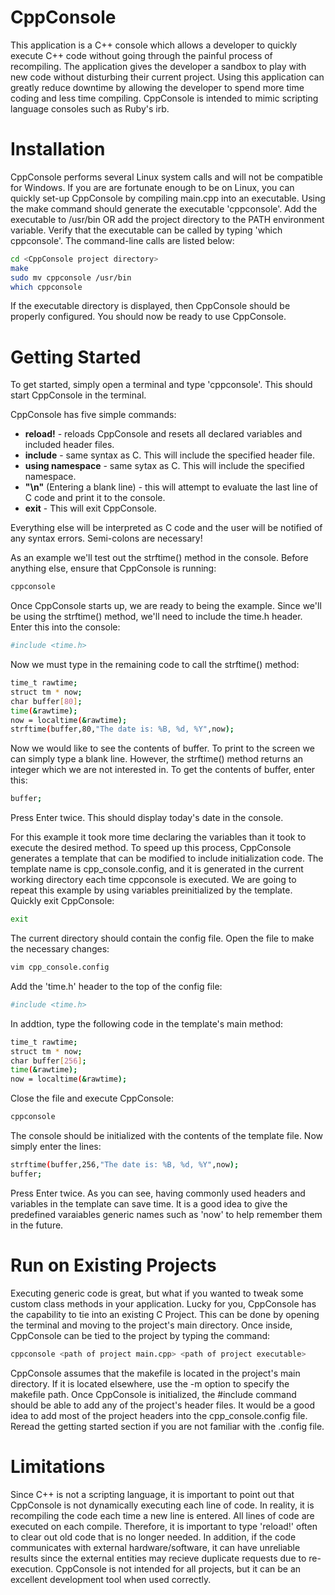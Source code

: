 CppConsole
==========

This application is a C++ console which allows a developer to quickly execute C++ code without going through the painful process of recompiling.  The application gives the developer a sandbox to play with new code without disturbing their current project.  Using this application can greatly reduce downtime by allowing the developer to spend more time coding and less time compiling.  CppConsole is intended to mimic scripting language consoles such as Ruby's irb.   

Installation
============

CppConsole performs several Linux system calls and will not be compatible for Windows.  If you are are fortunate enough to be on Linux, you can quickly set-up CppConsole by compiling main.cpp into an executable.  Using the make command should generate the executable 'cppconsole'.  Add the executable to /usr/bin OR add the project directory to the PATH environment variable.  Verify that the executable can be called by typing 'which cppconsole'.  The command-line calls are listed below:

```bash
cd <CppConsole project directory>
make
sudo mv cppconsole /usr/bin
which cppconsole
```

If the executable directory is displayed, then CppConsole should be properly configured.  You should now be ready to use CppConsole.

Getting Started
===============

To get started, simply open a terminal and type 'cppconsole'.  This should start CppConsole in the terminal.

CppConsole has five simple commands:
- **reload!** - reloads CppConsole and resets all declared variables and included header files.
- **include** - same syntax as C.  This will include the specified header file.
- **using namespace** - same sytax as C.  This will include the specified namespace.
- **"\n"** (Entering a blank line) - this will attempt to evaluate the last line of C code and print it to the console.
- **exit** - This will exit CppConsole.
 
Everything else will be interpreted as C code and the user will be notified of any syntax errors.  Semi-colons are necessary!

As an example we'll test out the strftime() method in the console.  Before anything else, ensure that CppConsole is running:

```bash
cppconsole
```

Once CppConsole starts up, we are ready to being the example.  Since we'll be using the strftime() method, we'll need to include the time.h header.  Enter this into the console:

```bash
#include <time.h>
```

Now we must type in the remaining code to call the strftime() method:

```bash
time_t rawtime;
struct tm * now;
char buffer[80];
time(&rawtime);
now = localtime(&rawtime);
strftime(buffer,80,"The date is: %B, %d, %Y",now);
```

Now we would like to see the contents of buffer.  To print to the screen we can simply type a blank line.  However, the strftime() method returns an integer which we are not interested in.  To get the contents of buffer, enter this:

```bash
buffer;
```

Press Enter twice.  This should display today's date in the console.

For this example it took more time declaring the variables than it took to execute the desired method.  To speed up this process, CppConsole generates a template that can be modified to include initialization code.  The template name is cpp_console.config, and it is generated in the current working directory each time cppconsole is executed.  We are going to repeat this example by using variables preinitialized by the template.  Quickly exit CppConsole:

```bash
exit
```

The current directory should contain the config file.  Open the file to make the necessary changes:

```bash
vim cpp_console.config
```

Add the 'time.h' header to the top of the config file:

```bash
#include <time.h>
```

In addtion, type the following code in the template's main method:

```bash
time_t rawtime;
struct tm * now;
char buffer[256];
time(&rawtime);
now = localtime(&rawtime);
```

Close the file and execute CppConsole:

```bash
cppconsole
```

The console should be initialized with the contents of the template file.  Now simply enter the lines:

```bash
strftime(buffer,256,"The date is: %B, %d, %Y",now);
buffer;
```

Press Enter twice.  As you can see, having commonly used headers and variables in the template can save time.  It is a good idea to give the predefined varaiables generic names such as 'now' to help remember them in the future.

Run on Existing Projects
========================

Executing generic code is great, but what if you wanted to tweak some custom class methods in your application.  Lucky for you, CppConsole has the capability to tie into an existing C Project.  This can be done by opening the terminal and moving to the project's main directory.  Once inside, CppConsole can be tied to the project by typing the command:

```bash
cppconsole <path of project main.cpp> <path of project executable>
```

CppConsole assumes that the makefile is located in the project's main directory.  If it is located elsewhere, use the -m option to specify the makefile path. Once CppConsole is initialized, the #include command should be able to add any of the project's header files.  It would be a good idea to add most of the project headers into the cpp_console.config file.  Reread the getting started section if you are not familiar with the .config file.  

Limitations
===========
Since C++ is not a scripting language, it is important to point out that CppConsole is not dynamically executing each line of code.  In reality, it is recompiling the code each time a new line is entered.  All lines of code are executed on each compile.  Therefore, it is important to type 'reload!' often to clear out old code that is no longer needed.  In addition, if the code communicates with external hardware/software, it can have unreliable results since the external entities may recieve duplicate requests due to re-execution. CppConsole is not intended for all projects, but it can be an excellent development tool when used correctly. 

